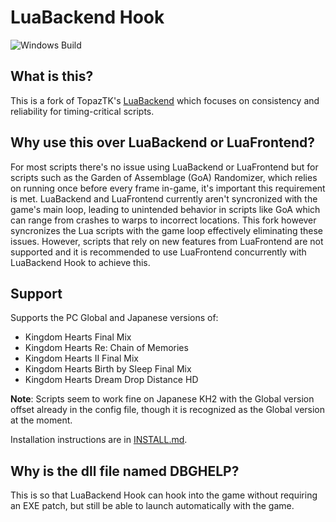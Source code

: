 # LuaBackend Hook
![Windows Build](https://github.com/Sirius902/LuaBackend/workflows/CI/badge.svg)

## What is this?

This is a fork of TopazTK's [LuaBackend](https://github.com/TopazTK/LuaBackend) which focuses on
consistency and reliability for timing-critical scripts.

## Why use this over LuaBackend or LuaFrontend?

For most scripts there's no issue using LuaBackend or LuaFrontend but for scripts such as the 
Garden of Assemblage (GoA) Randomizer, which relies on running once before every frame in-game, it's
important this requirement is met. LuaBackend and LuaFrontend currently aren't syncronized with
the game's main loop, leading to unintended behavior in scripts like GoA which can range from
crashes to warps to incorrect locations. This fork however syncronizes the Lua scripts with the game
loop effectively eliminating these issues. However, scripts that rely on new features from LuaFrontend
are not supported and it is recommended to use LuaFrontend concurrently with LuaBackend Hook to achieve this.

## Support
Supports the PC Global and Japanese versions of:
* Kingdom Hearts Final Mix
* Kingdom Hearts Re: Chain of Memories
* Kingdom Hearts II Final Mix
* Kingdom Hearts Birth by Sleep Final Mix
* Kingdom Hearts Dream Drop Distance HD

**Note**: Scripts seem to work fine on Japanese KH2 with the Global version offset already in the config file,
though it is recognized as the Global version at the moment.

Installation instructions are in [INSTALL.md](INSTALL.md).

## Why is the dll file named DBGHELP?
This is so that LuaBackend Hook can hook into the game without requiring an EXE patch, but still
be able to launch automatically with the game.
